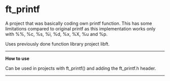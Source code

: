 # ft_printf

A project that was basically coding own printf function. This has some limitations compared to original printf as this implementation works only with %%, %c, %s, %i, %d, %x, %X, %u and %p.

Uses previously done function library project libft.

---

**How to use**

Can be used in projects with ft_printf() and adding the ft_printf.h header.

---
